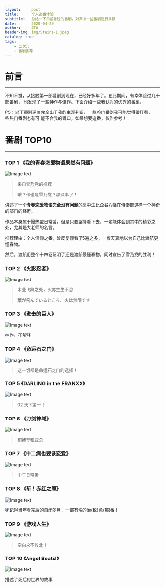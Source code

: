 ```yaml
---
layout:     post
title:      个人追番体验
subtitle:   总结一下目前看过的番剧，对其中一些番剧进行推荐
date:       2020-04-29
author:     ZTQ
header-img: img/Steins-1.jpeg
catalog: true
tags:
    - 二次元
    - 番剧推荐
---
```

# 前言
---

   不知不觉，从接触第一部番剧到现在，已经好多年了。在此期间，有幸体验过几十部番剧，
   也发现了一些神作与佳作。下面介绍一些我认为的优秀的番剧。
   
   PS：以下番剧评价完全出于我的主观判断，一些冷门番剧我可能觉得很好看，一些热门番剧也有可
    能不合我的胃口，如果想要追番，仅作参考！
   
# 番剧 TOP10
---

### TOP 1 《我的青春恋爱物语果然有问题》

![Image text](https://timgsa.baidu.com/timg?image&quality=80&size=b9999_10000&sec=1588162874737&di=0c999c52e6a930897991ee9ccce32365&imgtype=0&src=http%3A%2F%2Fhbimg.b0.upaiyun.com%2F810aec44e6e4c90cac998060b7f596180edc3caf1a10c4-dul6UV_fw658)

   > 来自雪乃党的推荐
   >
   > 哦？你也是雪乃党？那没事了！
   
   讲述了一个**青春恋爱物语完全没有问题**的高中生比企谷八幡在侍奉部这样一个神奇的部门的经历。
   
   作品本身属于慢热型日常番，但是只要坚持看下去，一定能体会到其中的精彩之处，尤其是大老师的名言。
   
   推荐理由：个人信仰之番，曾反复观看了5遍之多，一度天真地以为自己比渡航更懂春物。
   
   然后，渡航用整个十四卷证明了还是渡航最懂春物，同时宣告了雪乃党的胜利！
   
    
### TOP 2 《火影忍者》
![Image text](https://timgsa.baidu.com/timg?image&quality=80&size=b9999_10000&sec=1588163010025&di=8aeb48e8661601d8176b6d9996eaabb1&imgtype=0&src=http%3A%2F%2Fb-ssl.duitang.com%2Fuploads%2Fitem%2F201806%2F30%2F20180630091310_grxds.jpg)
   
   
   > 木业飞舞之处，火亦生生不息
   > 
   > 葉が飛んでいるところ、火は無限です
   
   
### TOP 3 《进击的巨人》
![Image text](https://timgsa.baidu.com/timg?image&quality=80&size=b9999_10000&sec=1588163122226&di=7bb964bb22c51d8cbe6f1d7c92fa7d1e&imgtype=0&src=http%3A%2F%2Fd.ifengimg.com%2Fw600%2Fp0.ifengimg.com%2Fpmop%2F2018%2F0715%2FB167C0535201D40BBBF8F0F2C39DF8F0A7E01A20_size107_w640_h879.jpeg)
   
   神作，不解释

### TOP 4 《命运石之门》
    
![Image text](https://timgsa.baidu.com/timg?image&quality=80&size=b9999_10000&sec=1588163152672&di=80b6f13baebbff7319577d05f6c59688&imgtype=0&src=http%3A%2F%2F5b0988e595225.cdn.sohucs.com%2Fimages%2F20181018%2F7da3724d97884623a153484aee985f5f.jpeg)

   > 这一切都是命运石之门的选择！

### TOP 5 《DARLING in the FRANXX》

![Image text](https://timgsa.baidu.com/timg?image&quality=80&size=b9999_10000&sec=1588163201887&di=b4476c8418e0c1331a2bd5e2cb3ba86a&imgtype=0&src=http%3A%2F%2Fimgs.aixifan.com%2Fo_1c734m2lq19791hnm1pps101audp1a.jpg)

   > 02 天下第一！

### TOP 6 《刀剑神域》
   
![Image text](https://ss1.bdstatic.com/70cFvXSh_Q1YnxGkpoWK1HF6hhy/it/u=3890682960,3435244145&fm=26&gp=0.jpg)

   > 桐姥爷和亚总
   
### TOP 7 《中二病也要谈恋爱》

![Image text](https://timgsa.baidu.com/timg?image&quality=80&size=b9999_10000&sec=1588163266919&di=459c8a9ce9062d3820fb13279422e34b&imgtype=0&src=http%3A%2F%2Fhbimg.b0.upaiyun.com%2F8b7f72c5eb5a0da1d409e06f340722980a9b917937249-6qeL4o_fw658)

   > 中二日常番


### TOP 8 《斩！赤红之瞳》
![Image text](https://ss3.bdstatic.com/70cFv8Sh_Q1YnxGkpoWK1HF6hhy/it/u=4189615162,2432520057&fm=26&gp=0.jpg)

   犹记得当年看完后的自闭岁月，一部有名的治(致)愈(郁)番！


### TOP 9 《游戏人生》
![Image text](https://timgsa.baidu.com/timg?image&quality=80&size=b9999_10000&sec=1588163356496&di=aaa8258d6b077eb4f4282fe6c34e9a9e&imgtype=0&src=http%3A%2F%2Fgss0.baidu.com%2F-vo3dSag_xI4khGko9WTAnF6hhy%2Fzhidao%2Fpic%2Fitem%2F3812b31bb051f8192b666722d7b44aed2e73e713.jpg)

   > 空白永不败北！


### TOP 10 《Angel Beats!》
![Image text](https://timgsa.baidu.com/timg?image&quality=80&size=b9999_10000&sec=1588163382309&di=ef90cfa3c7940094fb43e15425a8ec4e&imgtype=0&src=http%3A%2F%2Fgss0.baidu.com%2F-vo3dSag_xI4khGko9WTAnF6hhy%2Fzhidao%2Fpic%2Fitem%2Fd1160924ab18972bb1224c99e4cd7b899e510a4c.jpg)

   描述了死后的世界的故事


    